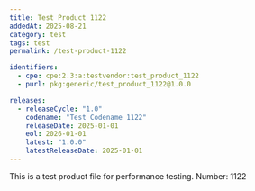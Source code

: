 ```yaml
---
title: Test Product 1122
addedAt: 2025-08-21
category: test
tags: test
permalink: /test-product-1122

identifiers:
  - cpe: cpe:2.3:a:testvendor:test_product_1122
  - purl: pkg:generic/test_product_1122@1.0.0

releases:
  - releaseCycle: "1.0"
    codename: "Test Codename 1122"
    releaseDate: 2025-01-01
    eol: 2026-01-01
    latest: "1.0.0"
    latestReleaseDate: 2025-01-01
---
```


This is a test product file for performance testing. Number: 1122
